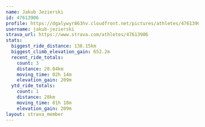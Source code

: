 ```yaml
---
name: Jakub Jezierski
id: 47613906
profile: https://dgalywyr863hv.cloudfront.net/pictures/athletes/47613906/14681924/1/large.jpg
username: jakub-jezierski
strava_url: https://www.strava.com/athletes/47613906
stats:
  biggest_ride_distance: 138.15km
  biggest_climb_elevation_gain: 652.2m
  recent_ride_totals:
    count: 3
    distance: 28.04km
    moving_time: 02h 14m
    elevation_gain: 209m
  ytd_ride_totals:
    count: 1
    distance: 28km
    moving_time: 01h 18m
    elevation_gain: 209m
layout: strava_member
--- 
```

